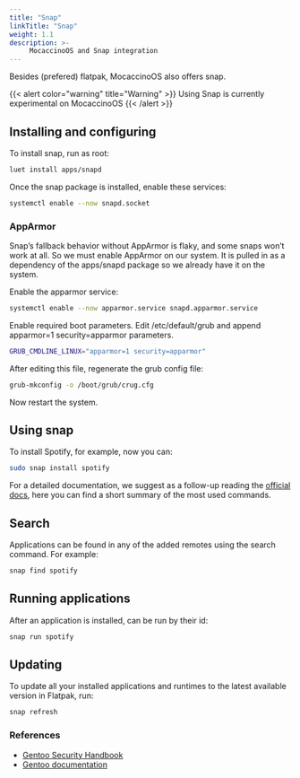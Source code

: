 ```yaml
---
title: "Snap"
linkTitle: "Snap"
weight: 1.1
description: >-
     MocaccinoOS and Snap integration
---
```


Besides (prefered) flatpak, MocaccinoOS also offers snap.

{{< alert color="warning" title="Warning" >}}
Using Snap is currently experimental on MocaccinoOS
{{< /alert >}}

## Installing and configuring

To install snap, run as root:

```bash
luet install apps/snapd
```

Once the snap package is installed, enable these services:

```bash
systemctl enable --now snapd.socket
```

### AppArmor

Snap’s fallback behavior without AppArmor is flaky, and some snaps won’t work at all.
So we must enable AppArmor on our system. It is pulled in as a dependency of the apps/snapd package so we already have it on the system.

Enable the apparmor service:

```bash
systemctl enable --now apparmor.service snapd.apparmor.service
```

Enable required boot parameters. Edit /etc/default/grub and append apparmor=1 security=apparmor parameters.

```bash
GRUB_CMDLINE_LINUX="apparmor=1 security=apparmor"
```
After editing this file, regenerate the grub config file:

```bash
grub-mkconfig -o /boot/grub/crug.cfg
```
Now restart the system.

## Using snap

To install Spotify, for example, now you can: 

```bash
sudo snap install spotify
```

For a detailed documentation, we suggest as a follow-up reading the [official docs](https://snapcraft.io/docs/get-started), here you can find a short summary of the most used commands.

## Search

Applications can be found in any of the added remotes using the search command. For example:

```bash
snap find spotify
```

## Running applications

After an application is installed, can be run by their id:

```bash
snap run spotify
```

## Updating

To update all your installed applications and runtimes to the latest available version in Flatpak, run:

```bash
snap refresh
```

### References

- [Gentoo Security Handbook](https://wiki.gentoo.org/wiki/Security_Handbook/Linux_Security_Modules/AppArmor)
- [Gentoo documentation](https://wiki.gentoo.org/wiki/Snap)
